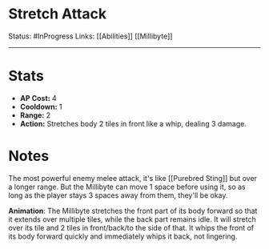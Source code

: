 # Stretch Attack
Status: #InProgress 
Links: [[Abilities]] [[Millibyte]]
___
# Stats
- **AP Cost:** 4
- **Cooldown:** 1
- **Range:** 2
- **Action:** Stretches body 2 tiles in front like a whip, dealing 3 damage.
# Notes

The most powerful enemy melee attack, it's like [[Purebred Sting]] but over a longer range. But the Millibyte can move 1 space before using it, so as long as the player stays 3 spaces away from them, they'll be okay.

**Animation**: The Millibyte stretches the front part of its body forward so that it extends over multiple tiles, while the back part remains idle. It will stretch over its tile and 2 tiles in front/back/to the side of that. It whips the front of its body forward quickly and immediately whips it back, not lingering.